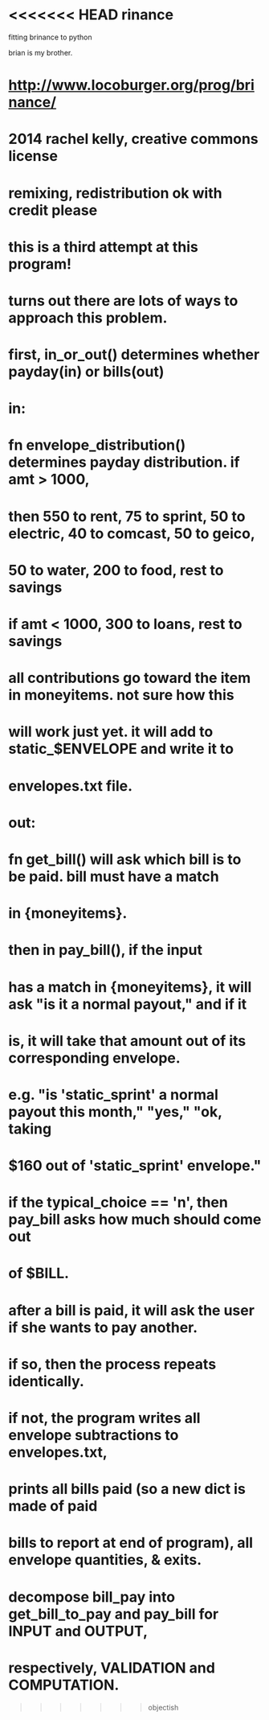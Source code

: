 <<<<<<< HEAD
rinance
=======

fitting brinance to python

brian is my brother.

http://www.locoburger.org/prog/brinance/
=======
# 2014 rachel kelly, creative commons license
# remixing, redistribution ok with credit please

# this is a third attempt at this program!
# turns out there are lots of ways to approach this problem.

# first, in_or_out() determines whether payday(in) or bills(out)
# 
# in:
# fn envelope_distribution() determines payday distribution.  if amt > 1000,
# then 550 to rent, 75 to sprint, 50 to electric, 40 to comcast, 50 to geico,
# 50 to water, 200 to food, rest to savings
# if amt < 1000, 300 to loans, rest to savings
# all contributions go toward the item in moneyitems.  not sure how this
# will work just yet.  it will add to static_$ENVELOPE and write it to
# envelopes.txt file.
#
# out:
# fn get_bill() will ask which bill is to be paid.  bill must have a match
# in {moneyitems}.
# then in pay_bill(), if the input
# has a match in {moneyitems}, it will ask "is it a normal payout," and if it
# is, it will take that amount out of its corresponding envelope.
# e.g. "is 'static_sprint' a normal payout this month," "yes," "ok, taking
# $160 out of 'static_sprint' envelope."
# if the typical_choice == 'n', then pay_bill asks how much should come out
# of $BILL.
# after a bill is paid, it will ask the user if she wants to pay another.
# if so, then the process repeats identically.
# if not, the program writes all envelope subtractions to envelopes.txt, 
# prints all bills paid (so a new dict is made of paid
# bills to report at end of program), all envelope quantities, & exits.
# decompose bill_pay into get_bill_to_pay and pay_bill for INPUT and OUTPUT,
# respectively, VALIDATION and COMPUTATION.
>>>>>>> objectish
